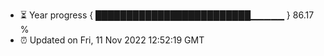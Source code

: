 - ⏳ Year progress { █████████████████████████▁▁▁▁▁ } 86.17 %
- ⏰ Updated on Fri, 11 Nov 2022 12:52:19 GMT

